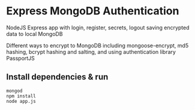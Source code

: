# Express MongoDB Authentication

NodeJS Express app with login, register, secrets, logout saving encrypted data to local MongoDB


Different ways to encrypt to MongoDB including mongoose-encrypt, md5 hashing, bcrypt hashing and salting, and using authentication library PassportJS


## Install dependencies & run
```console
mongod
npm install
node app.js
```

